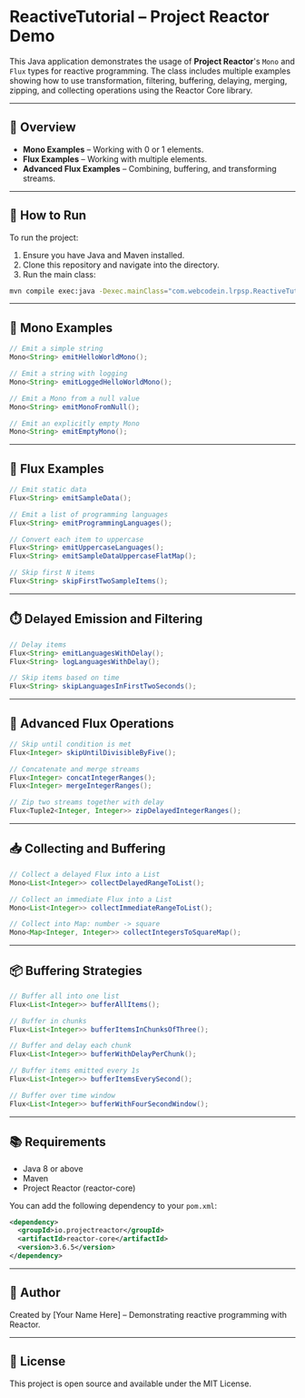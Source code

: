 # ReactiveTutorial – Project Reactor Demo

This Java application demonstrates the usage of **Project Reactor**'s `Mono` and `Flux` types for reactive programming. The class includes multiple examples showing how to use transformation, filtering, buffering, delaying, merging, zipping, and collecting operations using the Reactor Core library.

---

## 🧪 Overview

- **Mono Examples** – Working with 0 or 1 elements.
- **Flux Examples** – Working with multiple elements.
- **Advanced Flux Examples** – Combining, buffering, and transforming streams.

---

## 🚀 How to Run

To run the project:

1. Ensure you have Java and Maven installed.
2. Clone this repository and navigate into the directory.
3. Run the main class:

```bash
mvn compile exec:java -Dexec.mainClass="com.webcodein.lrpsp.ReactiveTutorial"
```

---

## 🔹 Mono Examples

```java
// Emit a simple string
Mono<String> emitHelloWorldMono();

// Emit a string with logging
Mono<String> emitLoggedHelloWorldMono();

// Emit a Mono from a null value
Mono<String> emitMonoFromNull();

// Emit an explicitly empty Mono
Mono<String> emitEmptyMono();
```

---

## 🔸 Flux Examples

```java
// Emit static data
Flux<String> emitSampleData();

// Emit a list of programming languages
Flux<String> emitProgrammingLanguages();

// Convert each item to uppercase
Flux<String> emitUppercaseLanguages();
Flux<String> emitSampleDataUppercaseFlatMap();

// Skip first N items
Flux<String> skipFirstTwoSampleItems();
```

---

## ⏱️ Delayed Emission and Filtering

```java
// Delay items
Flux<String> emitLanguagesWithDelay();
Flux<String> logLanguagesWithDelay();

// Skip items based on time
Flux<String> skipLanguagesInFirstTwoSeconds();
```

---

## 🔁 Advanced Flux Operations

```java
// Skip until condition is met
Flux<Integer> skipUntilDivisibleByFive();

// Concatenate and merge streams
Flux<Integer> concatIntegerRanges();
Flux<Integer> mergeIntegerRanges();

// Zip two streams together with delay
Flux<Tuple2<Integer, Integer>> zipDelayedIntegerRanges();
```

---

## 📥 Collecting and Buffering

```java
// Collect a delayed Flux into a List
Mono<List<Integer>> collectDelayedRangeToList();

// Collect an immediate Flux into a List
Mono<List<Integer>> collectImmediateRangeToList();

// Collect into Map: number -> square
Mono<Map<Integer, Integer>> collectIntegersToSquareMap();
```

---

## 📦 Buffering Strategies

```java
// Buffer all into one list
Flux<List<Integer>> bufferAllItems();

// Buffer in chunks
Flux<List<Integer>> bufferItemsInChunksOfThree();

// Buffer and delay each chunk
Flux<List<Integer>> bufferWithDelayPerChunk();

// Buffer items emitted every 1s
Flux<List<Integer>> bufferItemsEverySecond();

// Buffer over time window
Flux<List<Integer>> bufferWithFourSecondWindow();
```

---

## 📚 Requirements

- Java 8 or above
- Maven
- Project Reactor (reactor-core)

You can add the following dependency to your `pom.xml`:

```xml
<dependency>
  <groupId>io.projectreactor</groupId>
  <artifactId>reactor-core</artifactId>
  <version>3.6.5</version>
</dependency>
```

---

## 🙌 Author

Created by [Your Name Here] – Demonstrating reactive programming with Reactor.

---

## 📝 License

This project is open source and available under the MIT License.
